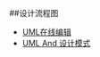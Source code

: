 ##设计流程图
* [UML在线编辑](https://www.websequencediagrams.com/)
* [UML And 设计模式](http://design-patterns.readthedocs.io/zh_CN/latest/read_uml.html)
